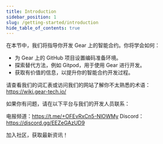 ```yaml
---
title: Introduction
sidebar_position: 1
slug: /getting-started/introduction
hide_table_of_contents: true
---
```


在本节中，我们将指导你开发 Gear 上的智能合约。你将学会如何：

- 为 Gear 上的 GitHub 项目设置编码准备环境。
- 探索替代方法，例如 Gitpod，用于使用 Gear 进行开发。
- 获取有价值的信息，以提升你的智能合约开发过程。

请查看我们的词汇表或访问我们的网站了解你不太熟悉的术语：https://wiki.gear-tech.io/

如果你有问题，请在以下平台与我们的开发人员联系：

电报频道：https://t.me/+OFEvRxCn5-NlOWMy
Discord：https://discord.gg/EEZeGAzUD9

加入社区，获取最新资讯！
